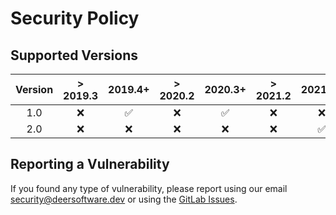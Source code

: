 # Security Policy

## Supported Versions

| Version | > 2019.3 |  2019.4+           | > 2020.2 | 2020.3+            | > 2021.2 | 2021.3+            | 2022.1+            |
| :-----: | :------: | :----------------: | :------: | :----------------: | :------: | :----------------: | :----------------: |
|   1.0   | :x:      | :white_check_mark: | :x:      | :white_check_mark: | :x:      | :x:                | :x:                |
|   2.0   | :x:      | :x:                | :x:      | :x:                | :x:      | :white_check_mark: | :white_check_mark: |

## Reporting a Vulnerability

If you found any type of vulnerability, please report using our email [security@deersoftware.dev](mailto:security@deersoftware.dev) or using the [GitLab Issues](https://gitlab.com/deersoftware/skyerbuilder/-/issues).
